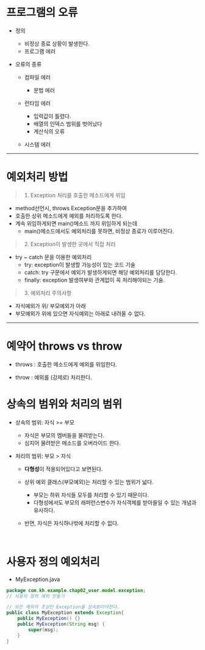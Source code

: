 # 프로그램의 오류

- 정의
  - 비정상 종료 상황이 발생한다.
  - 프로그램 에러

- 오류의 종류
  - 컴파일 에러
    - 문법 에러

  - 런타임 에러
    - 입력값이 틀렸다.
    - 배열의 인덱스 범위를 벗어났다
    - 계산식의 오류

  - 시스템 에러

<HR>

# 예외처리 방법

> 1. Exception 처리를 호출한 메소드에게 위임
  - method선언시, throws Exception문을 추가하여
  - 호출한 상위 메소드에게 예외를 처리하도록 한다.
  - 계속 위임하게되면 main()메소드 까지 위임하게 되는데
    - main()메소드에서도 예외처리를 못하면, 비정상 종료가 이루어진다.

> 2. Exception이 발생한 곳에서 직접 처리
  - try ~ catch 문을 이용한 예외처리
    - try: exception이 발생할 가능성이 있는 코드 기술
    - catch: try 구문에서 예외가 발생하게되면 해당 예외처리를 담당한다.
    - finally: exception 발생여부와 관계없이 꼭 처리해야되는 기술.


> 3. 예외처리 주의사항
- 자식예외가 위/ 부모예외가 아래
- 부모예외가 위에 있으면 자식예외는 아래로 내려올 수 없다.


<hr>

# 예약어 throws vs throw
- throws
  : 호출한 메소드에게 예외를 위임한다.

- throw
  : 예외를 (강제로) 처리한다.


# 상속의 범위와 처리의 범위
  - 상속의 범위: 자식 >= 부모
    - 자식은 부모의 멤버들을 물려받는다.
    - 심지어 물려받은 메소드를 오버라이드 한다.

  - 처리의 범위: 부모 > 자식
    - <strong>다형성</strong>이 적용되어있다고 보면된다.
    - 상위 예외 클래스(부모예외)는 처리할 수 있는 범위가 넓다.
      - 부모는 하위 자식들 모두를 처리할 수 있기 때문이다.
      - 다형성에서도 부모의 래퍼런스변수가 자식객체를 받아들일 수 있는 개념과 유사하다.

    - 반면, 자식은 자식하나밖에 처리할 수 없다.


<br>


# 사용자 정의 예외처리

- MyException.java

```java
package com.kh.example.chap02_user.model.exception;
// 사용자 정의 예외 만들기

// 모든 예외의 조상인 Exception을 상속받아야한다.
public class MyException extends Exception{
	public MyException() {}
	public MyException(String msg) {
		super(msg);
	}
}

```
